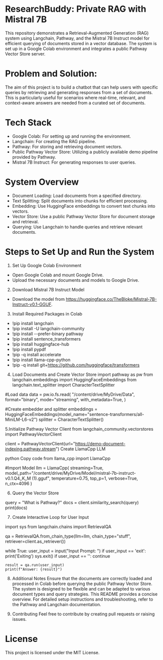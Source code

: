 # ResearchBuddy: Private RAG with Mistral 7B
This repository demonstrates a Retrieval-Augmented Generation (RAG) system using Langchain, Pathway, and the Mistral 7B Instruct model for efficient querying of documents stored in a vector database. The system is set up in a Google Colab environment and integrates a public Pathway Vector Store server.
# Problem and Solution:
The aim of this project is to build a chatbot that can help users with specific queries by retrieving and generating responses from a set of documents. This is particularly useful for scenarios where real-time, relevant, and context-aware answers are needed from a curated set of documents.

# Tech Stack
- Google Colab: For setting up and running the environment.
- Langchain: For creating the RAG pipeline.
- Pathway: For storing and retrieving document vectors.
- Public Pathway Vector Store: Utilizing a publicly available demo pipeline provided by Pathway.
- Mistral 7B Instruct: For generating responses to user queries.

# System Overview
- Document Loading: Load documents from a specified directory.
- Text Splitting: Split documents into chunks for efficient processing.
- Embedding: Use HuggingFace embeddings to convert text chunks into vectors.
- Vector Store: Use a public Pathway Vector Store for document storage and retrieval.
- Querying: Use Langchain to handle queries and retrieve relevant documents.

# Steps to Set Up and Run the System

1. Set Up Google Colab Environment
- Open Google Colab and mount Google Drive.
- Upload the necessary documents and models to Google Drive.

2. Download Mistral 7B Instruct Model
- Download the model from https://huggingface.co/TheBloke/Mistral-7B-Instruct-v0.1-GGUF.

3. Install Required Packages in Colab
- !pip install langchain
- !pip install -U langchain-community
- !pip install --prefer-binary pathway
- !pip install sentence_transformers
- !pip install huggingface-hub
- !pip install pypdf
- !pip -q install accelerate
- !pip install llama-cpp-python
- !pip -q install git+https://github.com/huggingface/transformers

4. Load Documents and Create Vector Store
import pathway as pw
from langchain.embeddings import HuggingFaceEmbeddings
from langchain.text_splitter import CharacterTextSplitter

#Load data
data = pw.io.fs.read(
    "/content/drive/MyDrive/Data",
    format="binary",
    mode="streaming",
    with_metadata=True,
)

#Create embedder and splitter
embeddings = HuggingFaceEmbeddings(model_name="sentence-transformers/all-MiniLM-L6-v2")
splitter = CharacterTextSplitter()

5.Initialize Pathway Vector Client
from langchain_community.vectorstores import PathwayVectorClient

client = PathwayVectorClient(url="https://demo-document-indexing.pathway.stream")
Create LlamaCpp LLM

python
Copy code
from llama_cpp import LlamaCpp

#Import Model
llm = LlamaCpp(
    streaming=True,
    model_path="/content/drive/MyDrive/Model/mistral-7b-instruct-v0.1.Q4_K_M (1).gguf",
    temperature=0.75,
    top_p=1,
    verbose=True,
    n_ctx=4096
)

6. Query the Vector Store

query = "What is Pathway?"
docs = client.similarity_search(query)
print(docs)

7. Create Interactive Loop for User Input

import sys
from langchain.chains import RetrievalQA

qa = RetrievalQA.from_chain_type(llm=llm, chain_type="stuff", retriever=client.as_retriever())

while True:
    user_input = input("Input Prompt: ")
    if user_input == 'exit':
        print('Exiting')
        sys.exit()
    if user_input == '':
        continue

    result = qa.run(user_input)
    print(f"Answer: {result}")

8. Additional Notes
Ensure that the documents are correctly loaded and processed in Colab before querying the public Pathway Vector Store.
The system is designed to be flexible and can be adapted to various document types and query strategies.
This README provides a concise overview. For detailed setup instructions and troubleshooting, refer to the Pathway and Langchain documentation.

9. Contributing
Feel free to contribute by creating pull requests or raising issues.

# License
This project is licensed under the MIT License.

